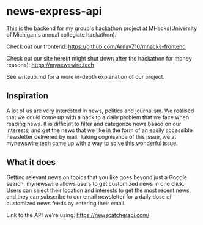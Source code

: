 # news-express-api

This is the backend for my group's hackathon project at MHacks(University of Michigan's annual collegiate hackathon).

Check out our frontend: https://github.com/Arnav710/mhacks-frontend 

Check out our site here(it might shut down after the hackathon for money reasons): https://mynewswire.tech

See writeup.md for a more in-depth explanation of our project.

## Inspiration
A lot of us are very interested in news, politics and journalism. We realised that we could come up with a hack to a daily problem that we face when reading news. It is difficult to filter and categorize news based on our interests, and get the news that we like in the form of an easily accessible newsletter delivered by mail. Taking cognisance of this issue, we at mynewswire.tech came up with a way to solve this wonderful issue. 

## What it does
Getting relevant news on topics that you like goes beyond just a Google search. 
mynewswire allows users to get customized news in one click. Users can select their location and  interests to get the most recent news, and they can subscribe to our email newsletter for a daily dose of customized news feeds by entering their email.

Link to the API we're using:  https://newscatcherapi.com/
